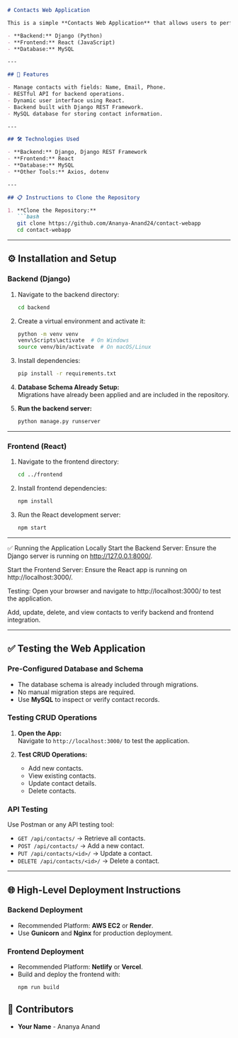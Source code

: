 ```markdown
# Contacts Web Application

This is a simple **Contacts Web Application** that allows users to perform CRUD operations (Create, Read, Update, Delete) on contact information. The project is built using:

- **Backend:** Django (Python)
- **Frontend:** React (JavaScript)
- **Database:** MySQL

---

## 🚀 Features

- Manage contacts with fields: Name, Email, Phone.
- RESTful API for backend operations.
- Dynamic user interface using React.
- Backend built with Django REST Framework.
- MySQL database for storing contact information.

---

## 🛠️ Technologies Used

- **Backend:** Django, Django REST Framework
- **Frontend:** React
- **Database:** MySQL
- **Other Tools:** Axios, dotenv

---

## 📋 Instructions to Clone the Repository

1. **Clone the Repository:**
   ```bash
   git clone https://github.com/Ananya-Anand24/contact-webapp
   cd contact-webapp
   ```

---

## ⚙️ Installation and Setup

### **Backend (Django)**
1. Navigate to the backend directory:
   ```bash
   cd backend
   ```

2. Create a virtual environment and activate it:
   ```bash
   python -m venv venv
   venv\Scripts\activate  # On Windows
   source venv/bin/activate  # On macOS/Linux
   ```

3. Install dependencies:
   ```bash
   pip install -r requirements.txt
   ```

4. **Database Schema Already Setup:**  
   Migrations have already been applied and are included in the repository.

5. **Run the backend server:**
   ```bash
   python manage.py runserver
   ```

---

### **Frontend (React)**
1. Navigate to the frontend directory:
   ```bash
   cd ../frontend
   ```

2. Install frontend dependencies:
   ```bash
   npm install
   ```

3. Run the React development server:
   ```bash
   npm start
   ```

---

✅ Running the Application Locally
Start the Backend Server:
Ensure the Django server is running on http://127.0.0.1:8000/.

Start the Frontend Server:
Ensure the React app is running on http://localhost:3000/.

Testing:
Open your browser and navigate to http://localhost:3000/ to test the application.

Add, update, delete, and view contacts to verify backend and frontend integration.

---

## ✅ Testing the Web Application

### **Pre-Configured Database and Schema**
- The database schema is already included through migrations.
- No manual migration steps are required.
- Use **MySQL** to inspect or verify contact records.

### **Testing CRUD Operations**
1. **Open the App:**  
   Navigate to `http://localhost:3000/` to test the application.

2. **Test CRUD Operations:**
   - Add new contacts.
   - View existing contacts.
   - Update contact details.
   - Delete contacts.

### **API Testing**
Use Postman or any API testing tool:
- `GET /api/contacts/` → Retrieve all contacts.
- `POST /api/contacts/` → Add a new contact.
- `PUT /api/contacts/<id>/` → Update a contact.
- `DELETE /api/contacts/<id>/` → Delete a contact.

---

## 🌐 High-Level Deployment Instructions

### **Backend Deployment**
- Recommended Platform: **AWS EC2** or **Render**.
- Use **Gunicorn** and **Nginx** for production deployment.

### **Frontend Deployment**
- Recommended Platform: **Netlify** or **Vercel**.
- Build and deploy the frontend with:
   ```bash
   npm run build
   ```

## 🤝 Contributors

- **Your Name** - Ananya Anand
